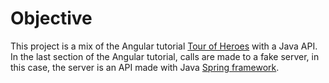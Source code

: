 # Objective
This project is a mix of the Angular tutorial [Tour of Heroes](https://angular.io/tutorial) with a Java API. In the last section of the Angular tutorial, calls are made to a fake server, in this case, the server is an API made with Java [Spring framework](https://spring.io/).